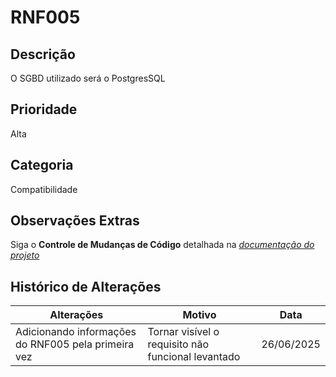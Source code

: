# RNF005

## Descrição

O SGBD utilizado será o PostgresSQL

## Prioridade

Alta

## Categoria

Compatibilidade

## Observações Extras

Siga o **Controle de Mudanças de Código** detalhada na [_documentação do projeto_](/README.md)

## Histórico de Alterações

| **Alterações** | **Motivo** | **Data** |
|----------|---------------|-------------|
| Adicionando informações do RNF005 pela primeira vez | Tornar visível o requisito não funcional levantado | 26/06/2025 |